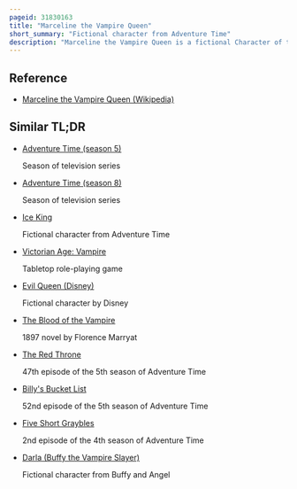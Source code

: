 ```yaml
---
pageid: 31830163
title: "Marceline the Vampire Queen"
short_summary: "Fictional character from Adventure Time"
description: "Marceline the Vampire Queen is a fictional Character of the american animated Cartoon Network Television Series Adventure Time and created by Pendleton Ward. She is voiced by Olivia Olson in most Appearances, by Ava Acres as a Child, and by Cloris Leachman as an older Woman. Marceline is a fun-loving 1,000-year-old vampire queen, as well as a musician who plays an electric bass that she made from her family's heirloom battle-ax. Ward created the artistic Design for Marceline, with small Changes and Additions added by Phil Rynda, the former Lead Character and Prop Designer for Adventure Time."
---
```


## Reference

- [Marceline the Vampire Queen (Wikipedia)](https://en.wikipedia.org/?curid=31830163)

## Similar TL;DR

- [Adventure Time (season 5)](/tldr/en/adventure-time-season-5)

  Season of television series

- [Adventure Time (season 8)](/tldr/en/adventure-time-season-8)

  Season of television series

- [Ice King](/tldr/en/ice-king)

  Fictional character from Adventure Time

- [Victorian Age: Vampire](/tldr/en/victorian-age-vampire)

  Tabletop role-playing game

- [Evil Queen (Disney)](/tldr/en/evil-queen-disney)

  Fictional character by Disney

- [The Blood of the Vampire](/tldr/en/the-blood-of-the-vampire)

  1897 novel by Florence Marryat

- [The Red Throne](/tldr/en/the-red-throne)

  47th episode of the 5th season of Adventure Time

- [Billy's Bucket List](/tldr/en/billys-bucket-list)

  52nd episode of the 5th season of Adventure Time

- [Five Short Graybles](/tldr/en/five-short-graybles)

  2nd episode of the 4th season of Adventure Time

- [Darla (Buffy the Vampire Slayer)](/tldr/en/darla-buffy-the-vampire-slayer)

  Fictional character from Buffy and Angel
